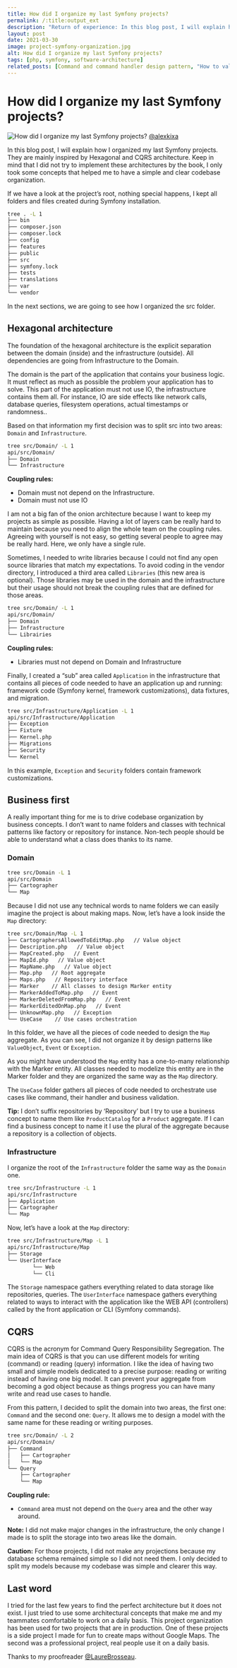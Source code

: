 ```yaml
---
title: How did I organize my last Symfony projects?
permalink: /:title:output_ext
description: "Return of experience: In this blog post, I will explain how I organized my last Symfony projects. They are mainly inspired by Hexagonal and CQRS architecture."
layout: post
date: 2021-03-30
image: project-symfony-organization.jpg
alt: How did I organize my last Symfony projects?
tags: [php, symfony, software-architecture]
related_posts: [Command and command handler design pattern, "How to validate a command?", Persisting entities without ORM]
---
```


# How did I organize my last Symfony projects?

![How did I organize my last Symfony projects?](assets/img/posts/project-symfony-organization.jpg)
[@alexkixa](https://unsplash.com/@alexkixa)

In this blog post, I will explain how I organized my last Symfony projects. They are mainly inspired by Hexagonal and CQRS architecture. Keep in mind that I did not try to implement these architectures by the book, I only took some concepts that helped me to have a simple and clear codebase organization.

If we have a look at the project’s root, nothing special happens, I kept all folders and files created during Symfony installation.

```bash
tree . -L 1                       
├── bin
├── composer.json
├── composer.lock
├── config
├── features
├── public
├── src
├── symfony.lock
├── tests
├── translations
├── var
└── vendor
```

In the next sections, we are going to see how I organized the src folder.

## Hexagonal architecture

The foundation of the hexagonal architecture is the explicit separation between the domain (inside) and the infrastructure (outside). All dependencies are going from Infrastructure to the Domain.

The domain is the part of the application that contains your business logic. It must reflect as much as possible the problem your application has to solve. This part of the application must not use IO, the infrastructure contains them all. For instance, IO are side effects like network calls, database queries, filesystem operations, actual timestamps or randomness..

Based on that information my first decision was to split src into two areas: `Domain` and `Infrastructure`.

```bash
tree src/Domain/ -L 1
api/src/Domain/
├── Domain
└── Infrastructure
```

**Coupling rules:**
* Domain must not depend on the Infrastructure.
* Domain must not use IO

I am not a big fan of the onion architecture because I want to keep my projects as simple as possible. Having a lot of layers can be really hard to maintain because you need to align the whole team on the coupling rules. Agreeing with yourself is not easy, so getting several people to agree may be really hard. Here, we only have a single rule.

Sometimes, I needed to write libraries because I could not find any open source libraries that match my expectations. To avoid coding in the vendor directory, I introduced a third area called `Libraries` (this new area is optional). Those libraries may be used in the domain and the infrastructure but their usage should not break the coupling rules that are defined for those areas.

```bash
tree src/Domain/ -L 1
api/src/Domain/
├── Domain
├── Infrastructure
└── Librairies
```

**Coupling rules:**
* Libraries must not depend on Domain and Infrastructure

Finally, I created a “sub” area called `Application` in the infrastructure that contains all pieces of code needed to have an application up and running: framework code (Symfony kernel, framework customizations), data fixtures, and migration.

```bash
tree src/Infrastructure/Application -L 1 
api/src/Infrastructure/Application
├── Exception 
├── Fixture
├── Kernel.php
├── Migrations
├── Security
└── Kernel
```
In this example, `Exception` and `Security` folders contain framework customizations.

## Business first

A really important thing for me is to drive codebase organization by business concepts. I don’t want to name folders and classes with technical patterns like factory or repository for instance. Non-tech people should be able to understand what a class does thanks to its name.

### Domain

```bash
tree src/Domain -L 1
api/src/Domain
├── Cartographer
└── Map
```

Because I did not use any technical words to name folders we can easily imagine the project is about making maps. Now, let’s have a look inside the `Map` directory:

```bash
tree src/Domain/Map -L 1
├── CartographersAllowedToEditMap.php   // Value object
├── Description.php   // Value object
├── MapCreated.php   // Event 
├── MapId.php   // Value object
├── MapName.php   // Value object
├── Map.php   // Root aggregate
├── Maps.php   // Repository interface
├── Marker    // All classes to design Marker entity
├── MarkerAddedToMap.php   // Event
├── MarkerDeletedFromMap.php   // Event
├── MarkerEditedOnMap.php   // Event
├── UnknownMap.php   // Exception
└── UseCase    // Use cases orchestration
```

In this folder, we have all the pieces of code needed to design the `Map` aggregate. As you can see, I did not organize it by design patterns like `ValueObject`, `Event` or `Exception`.

As you might have understood the `Map` entity has a one-to-many relationship with the Marker entity. All classes needed to modelize this entity are in the Marker folder and they are organized the same way as the `Map` directory.

The `UseCase` folder gathers all pieces of code needed to orchestrate use cases like command, their handler and business validation.

**Tip:** I don’t suffix repositories by ‘Repository’ but I try to use a business concept to name them like `ProductCatalog` for a `Product` aggregate. If I can find a business concept to name it I use the plural of the aggregate because a repository is a collection of objects.

### Infrastructure

I organize the root of the `Infrastructure` folder the same way as the `Domain` one.

```bash
tree src/Infrastructure -L 1            
api/src/Infrastructure
├── Application
├── Cartographer
└── Map
```

Now, let’s have a look at the `Map` directory:

```bash
tree src/Infrastructure/Map -L 1 
api/src/Infrastructure/Map
├── Storage
└── UserInterface
        └── Web
        └── Cli
```

The `Storage` namespace gathers everything related to data storage like repositories, queries. The `UserInterface` namespace gathers everything related to ways to interact with the application like the WEB API (controllers) called by the front application or CLI (Symfony commands).


## CQRS

CQRS is the acronym for Command Query Responsibility Segregation. The main idea of CQRS is that you can use different models for writing (command) or reading (query) information. I like the idea of having two small and simple models dedicated to a precise purpose: reading or writing instead of having one big model. It can prevent your aggregate from becoming a god object because as things progress you can have many write and read use cases to handle.

From this pattern, I decided to split the domain into two areas, the first one: `Command` and the second one: `Query`. It allows me to design a model with the same name for these reading or writing purposes.

```bash
tree src/Domain/ -L 2
api/src/Domain/
├── Command
│   ├── Cartographer
│   └── Map
└── Query
    ├── Cartographer
    └── Map
```

**Coupling rule:** 
* `Command` area must not depend on the `Query` area and the other way around.

**Note:** I did not make major changes in the infrastructure, the only change I made is to split the storage into two areas like the domain.

**Caution:** For those projects, I did not make any projections because my database schema remained simple so I did not need them. I only decided to split my models because my codebase was simple and clearer this way.

## Last word
I tried for the last few years to find the perfect architecture but it does not exist. I just tried to use some architectural concepts that make me and my teammates comfortable to work on a daily basis. This project organization has been used for two projects that are in production. One of these projects is a side project I made for fun to create maps without Google Maps. The second was a professional project, real people use it on a daily basis.

Thanks to my proofreader [@LaureBrosseau](https://twitter.com/LaureBrosseau).
